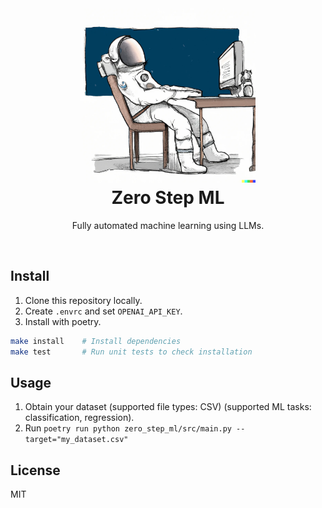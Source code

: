 <h1 align="center">
  <img src="logo.png" style="width:280px">
  <br/>
  Zero Step ML
</h1>

<p align="center">
   Fully automated machine learning using LLMs.
</p>

<br />

## Install

1. Clone this repository locally.
2. Create `.envrc` and set `OPENAI_API_KEY`.
3. Install with poetry.

```bash
make install    # Install dependencies
make test       # Run unit tests to check installation
```

## Usage

1. Obtain your dataset (supported file types: CSV) (supported ML tasks: classification, regression).
2. Run `poetry run python zero_step_ml/src/main.py --target="my_dataset.csv"`

## License

MIT
